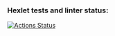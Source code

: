 ### Hexlet tests and linter status:
[![Actions Status](https://github.com/L1tovkin/frontend-project-46/actions/workflows/hexlet-check.yml/badge.svg)](https://github.com/L1tovkin/frontend-project-46/actions)